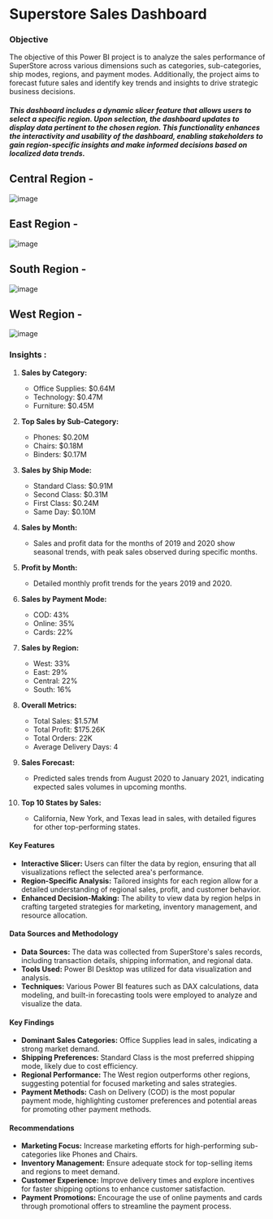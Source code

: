 # Superstore Sales Dashboard

### Objective

The objective of this Power BI project is to analyze the sales performance of SuperStore across various dimensions such as categories, sub-categories, ship modes, regions, and payment modes. Additionally, the project aims to forecast future sales and identify key trends and insights to drive strategic business decisions.

##### This dashboard includes a dynamic slicer feature that allows users to select a specific region. Upon selection, the dashboard updates to display data pertinent to the chosen region. This functionality enhances the interactivity and usability of the dashboard, enabling stakeholders to gain region-specific insights and make informed decisions based on localized data trends.

## Central Region - 
![image](https://github.com/bumblebee28/superstore-sales-dashboard/assets/59121945/d204fe32-c526-4126-a1f0-3a7b9e1ea3fd)

## East Region -
![image](https://github.com/bumblebee28/superstore-sales-dashboard/assets/59121945/18128198-d825-449a-bacf-ec8440482624)

## South Region - 
![image](https://github.com/bumblebee28/superstore-sales-dashboard/assets/59121945/7aac4a40-d9d0-498c-a605-a59a18c8a0f6)

## West Region - 
![image](https://github.com/bumblebee28/superstore-sales-dashboard/assets/59121945/bbac7cf5-1227-4e8c-86d8-2bc3b8283ee5)


### Insights :

1. **Sales by Category:**
   - Office Supplies: $0.64M
   - Technology: $0.47M
   - Furniture: $0.45M

2. **Top Sales by Sub-Category:**
   - Phones: $0.20M
   - Chairs: $0.18M
   - Binders: $0.17M

3. **Sales by Ship Mode:**
   - Standard Class: $0.91M
   - Second Class: $0.31M
   - First Class: $0.24M
   - Same Day: $0.10M

4. **Sales by Month:**
   - Sales and profit data for the months of 2019 and 2020 show seasonal trends, with peak sales observed during specific months.

5. **Profit by Month:**
   - Detailed monthly profit trends for the years 2019 and 2020.

6. **Sales by Payment Mode:**
   - COD: 43%
   - Online: 35%
   - Cards: 22%

7. **Sales by Region:**
   - West: 33%
   - East: 29%
   - Central: 22%
   - South: 16%

8. **Overall Metrics:**
   - Total Sales: $1.57M
   - Total Profit: $175.26K
   - Total Orders: 22K
   - Average Delivery Days: 4

9. **Sales Forecast:**
   - Predicted sales trends from August 2020 to January 2021, indicating expected sales volumes in upcoming months.

10. **Top 10 States by Sales:**
    - California, New York, and Texas lead in sales, with detailed figures for other top-performing states.

#### Key Features

 - **Interactive Slicer:** Users can filter the data by region, ensuring that all visualizations reflect the selected area's performance.
 - **Region-Specific Analysis:** Tailored insights for each region allow for a detailed understanding of regional sales, profit, and customer behavior.
 - **Enhanced Decision-Making:** The ability to view data by region helps in crafting targeted strategies for marketing, inventory management, and resource allocation.


#### Data Sources and Methodology
- **Data Sources:** The data was collected from SuperStore's sales records, including transaction details, shipping information, and regional data.
- **Tools Used:** Power BI Desktop was utilized for data visualization and analysis.
- **Techniques:** Various Power BI features such as DAX calculations, data modeling, and built-in forecasting tools were employed to analyze and visualize the data.

#### Key Findings
- **Dominant Sales Categories:** Office Supplies lead in sales, indicating a strong market demand.
- **Shipping Preferences:** Standard Class is the most preferred shipping mode, likely due to cost efficiency.
- **Regional Performance:** The West region outperforms other regions, suggesting potential for focused marketing and sales strategies.
- **Payment Methods:** Cash on Delivery (COD) is the most popular payment mode, highlighting customer preferences and potential areas for promoting other payment methods.

#### Recommendations
- **Marketing Focus:** Increase marketing efforts for high-performing sub-categories like Phones and Chairs.
- **Inventory Management:** Ensure adequate stock for top-selling items and regions to meet demand.
- **Customer Experience:** Improve delivery times and explore incentives for faster shipping options to enhance customer satisfaction.
- **Payment Promotions:** Encourage the use of online payments and cards through promotional offers to streamline the payment process.


